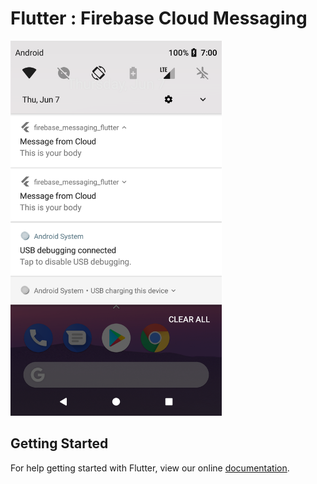 # Flutter : Firebase Cloud Messaging

<div>
<img height="600px" src="demo.png"/>        
</div>

## Getting Started

For help getting started with Flutter, view our online
[documentation](https://flutter.io/).

